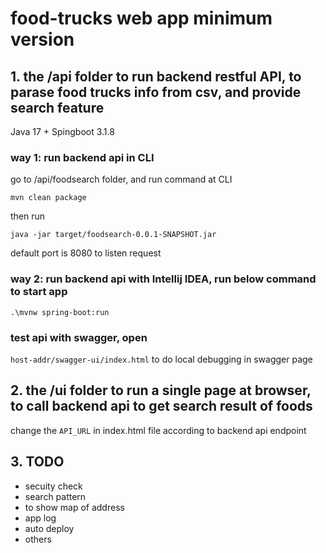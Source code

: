

# food-trucks web app minimum version


## 1. the /api folder to run backend restful API, to parase food trucks info from csv, and provide search feature
Java 17 + Spingboot 3.1.8

### way 1: run backend api in CLI
go to /api/foodsearch folder, and run command at CLI

```mvn clean package```

then run

```java -jar target/foodsearch-0.0.1-SNAPSHOT.jar ```

default port is 8080 to listen request

### way 2: run backend api with Intellij IDEA, run below command to start app
```.\mvnw spring-boot:run```

### test api with swagger, open 

```host-addr/swagger-ui/index.html```  to do local debugging in swagger page


## 2. the /ui folder to run a single page at browser, to call backend api to get search result of foods
change the ```API_URL``` in index.html file according to backend api endpoint 


## 3. TODO
- secuity check
- search pattern
- to show map of address
- app log
- auto deploy
- others
